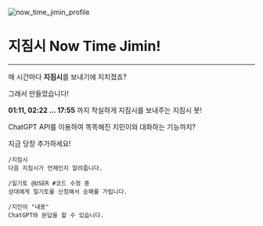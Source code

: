 ![now_time_jimin_profile](https://user-images.githubusercontent.com/83526896/183144205-fbe31175-5a56-486a-8776-64c48b9468ef.png)

# 지짐시 Now Time Jimin!
---
매 시간마다 **지짐시**를 보내기에 지치졌죠?

그래서 만들었습니다!

**01:11, 02:22 ... 17:55** 까지 착실하게 지짐시를 보내주는 지짐시 봇!

ChatGPT API를 이용하여 똑똑해진 지민이와 대화하는 기능까지?

지금 당장 추가하세요!

```
/지짐시
다음 지짐시가 언제인지 알려줍니다.

/일기토 @USER #코드 수정 중
상대에게 일기토를 신청해서 승패를 가립니다.

/지민아 "내용"
ChatGPT와 문답을 할 수 있습니다.
```
